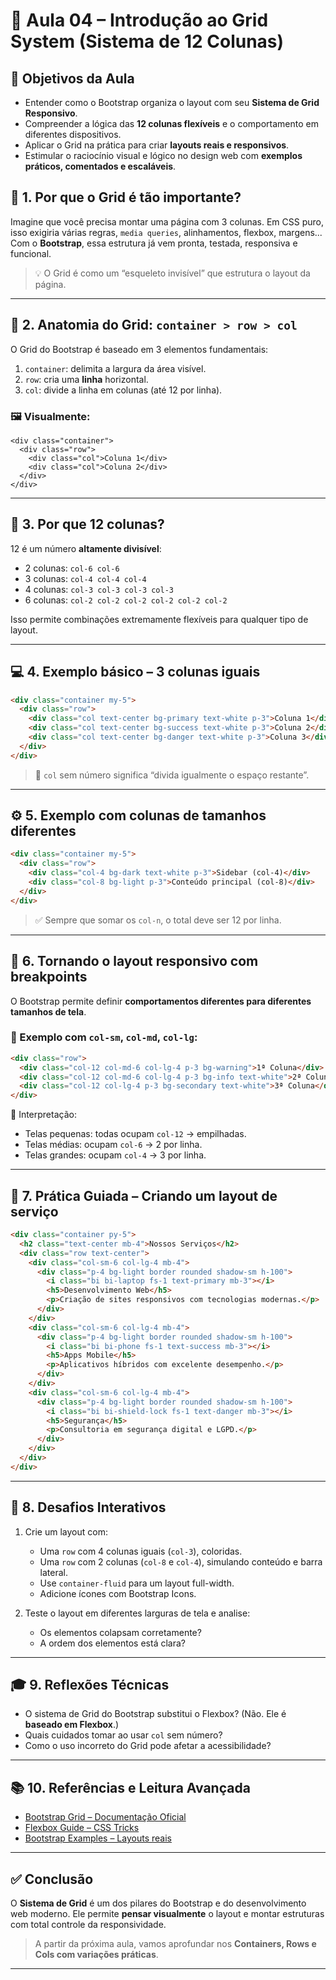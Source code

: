 # 📘 Aula 04 – Introdução ao Grid System (Sistema de 12 Colunas)

## 🎯 Objetivos da Aula
- Entender como o Bootstrap organiza o layout com seu **Sistema de Grid Responsivo**.
- Compreender a lógica das **12 colunas flexíveis** e o comportamento em diferentes dispositivos.
- Aplicar o Grid na prática para criar **layouts reais e responsivos**.
- Estimular o raciocínio visual e lógico no design web com **exemplos práticos, comentados e escaláveis**.

## 🧭 1. Por que o Grid é tão importante?

Imagine que você precisa montar uma página com 3 colunas. Em CSS puro, isso exigiria várias regras, `media queries`, alinhamentos, flexbox, margens...  
Com o **Bootstrap**, essa estrutura já vem pronta, testada, responsiva e funcional.

> 💡 O Grid é como um “esqueleto invisível” que estrutura o layout da página.

---

## 🧱 2. Anatomia do Grid: `container > row > col`

O Grid do Bootstrap é baseado em 3 elementos fundamentais:

1. `container`: delimita a largura da área visível.
2. `row`: cria uma **linha** horizontal.
3. `col`: divide a linha em colunas (até 12 por linha).

### 🖼️ Visualmente:
```
<div class="container">
  <div class="row">
    <div class="col">Coluna 1</div>
    <div class="col">Coluna 2</div>
  </div>
</div>
```

---

## 🔢 3. Por que 12 colunas?

12 é um número **altamente divisível**:
- 2 colunas: `col-6 col-6`
- 3 colunas: `col-4 col-4 col-4`
- 4 colunas: `col-3 col-3 col-3 col-3`
- 6 colunas: `col-2 col-2 col-2 col-2 col-2 col-2`

Isso permite combinações extremamente flexíveis para qualquer tipo de layout.

---

## 💻 4. Exemplo básico – 3 colunas iguais

```html
<div class="container my-5">
  <div class="row">
    <div class="col text-center bg-primary text-white p-3">Coluna 1</div>
    <div class="col text-center bg-success text-white p-3">Coluna 2</div>
    <div class="col text-center bg-danger text-white p-3">Coluna 3</div>
  </div>
</div>
```

> 🎯 `col` sem número significa “divida igualmente o espaço restante”.

---

## ⚙️ 5. Exemplo com colunas de tamanhos diferentes

```html
<div class="container my-5">
  <div class="row">
    <div class="col-4 bg-dark text-white p-3">Sidebar (col-4)</div>
    <div class="col-8 bg-light p-3">Conteúdo principal (col-8)</div>
  </div>
</div>
```

> ✅ Sempre que somar os `col-n`, o total deve ser 12 por linha.

---

## 🔄 6. Tornando o layout responsivo com breakpoints

O Bootstrap permite definir **comportamentos diferentes para diferentes tamanhos de tela**.

### 📱 Exemplo com `col-sm`, `col-md`, `col-lg`:

```html
<div class="row">
  <div class="col-12 col-md-6 col-lg-4 p-3 bg-warning">1ª Coluna</div>
  <div class="col-12 col-md-6 col-lg-4 p-3 bg-info text-white">2ª Coluna</div>
  <div class="col-12 col-lg-4 p-3 bg-secondary text-white">3ª Coluna</div>
</div>
```

📌 Interpretação:
- Telas pequenas: todas ocupam `col-12` → empilhadas.
- Telas médias: ocupam `col-6` → 2 por linha.
- Telas grandes: ocupam `col-4` → 3 por linha.

---

## 🧠 7. Prática Guiada – Criando um layout de serviço

```html
<div class="container py-5">
  <h2 class="text-center mb-4">Nossos Serviços</h2>
  <div class="row text-center">
    <div class="col-sm-6 col-lg-4 mb-4">
      <div class="p-4 bg-light border rounded shadow-sm h-100">
        <i class="bi bi-laptop fs-1 text-primary mb-3"></i>
        <h5>Desenvolvimento Web</h5>
        <p>Criação de sites responsivos com tecnologias modernas.</p>
      </div>
    </div>
    <div class="col-sm-6 col-lg-4 mb-4">
      <div class="p-4 bg-light border rounded shadow-sm h-100">
        <i class="bi bi-phone fs-1 text-success mb-3"></i>
        <h5>Apps Mobile</h5>
        <p>Aplicativos híbridos com excelente desempenho.</p>
      </div>
    </div>
    <div class="col-sm-6 col-lg-4 mb-4">
      <div class="p-4 bg-light border rounded shadow-sm h-100">
        <i class="bi bi-shield-lock fs-1 text-danger mb-3"></i>
        <h5>Segurança</h5>
        <p>Consultoria em segurança digital e LGPD.</p>
      </div>
    </div>
  </div>
</div>
```

---

## 🧪 8. Desafios Interativos

1. Crie um layout com:
   - Uma `row` com 4 colunas iguais (`col-3`), coloridas.
   - Uma `row` com 2 colunas (`col-8` e `col-4`), simulando conteúdo e barra lateral.
   - Use `container-fluid` para um layout full-width.
   - Adicione ícones com Bootstrap Icons.

2. Teste o layout em diferentes larguras de tela e analise:
   - Os elementos colapsam corretamente?
   - A ordem dos elementos está clara?

---

## 🎓 9. Reflexões Técnicas

- O sistema de Grid do Bootstrap substitui o Flexbox? (Não. Ele é **baseado em Flexbox**.)
- Quais cuidados tomar ao usar `col` sem número?
- Como o uso incorreto do Grid pode afetar a acessibilidade?

---

## 📚 10. Referências e Leitura Avançada

- [Bootstrap Grid – Documentação Oficial](https://getbootstrap.com/docs/5.3/layout/grid/)
- [Flexbox Guide – CSS Tricks](https://css-tricks.com/snippets/css/a-guide-to-flexbox/)
- [Bootstrap Examples – Layouts reais](https://getbootstrap.com/docs/5.3/examples/)

---

## ✅ Conclusão

O **Sistema de Grid** é um dos pilares do Bootstrap e do desenvolvimento web moderno. Ele permite **pensar visualmente** o layout e montar estruturas com total controle da responsividade.

> A partir da próxima aula, vamos aprofundar nos **Containers, Rows e Cols com variações práticas**.

---

